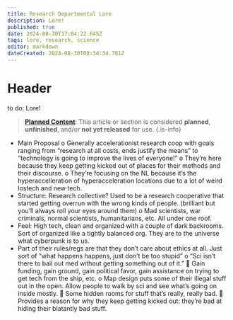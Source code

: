 ```yaml
---
title: Research Departmental Lore
description: Lore! 
published: true
date: 2024-08-30T17:04:22.645Z
tags: lore, research, science
editor: markdown
dateCreated: 2024-08-30T00:34:34.781Z
---
```


# Header
to do: Lore!

> [**Planned Content**](/maintenance/Templates#planned): This article or section is considered **planned**, **unfinished**, and/or **not yet released** for use.
{.is-info}

-	Main Proposal
o	Generally accelerationist research coop with goals ranging from “research at all costs, ends justify the means” to “technology is going to improve the lives of everyone!”
o	They’re here because they keep getting kicked out of places for their methods and their discourse. 
o	They’re focusing on the NL because it’s the hyperaccelleration of hyperacceleration locations due to a lot of weird lostech and new tech. 
-	Structure: Research collective? Used to be a research cooperative that started getting overrun with the wrong kinds of people. (brilliant but you’ll always roll your eyes around them)
o	Mad scientists, war criminals, normal scientists, humanitarians, etc. All under one roof. 
-	Feel: High tech, clean and organized with a couple of dark backrooms. Sort of organized like a tightly balanced org. They are to the universe what cyberpunk is to us. 
-	Part of their rules/regs are that they don’t care about ethics at all. Just sort of “what happens happens, just don’t be too stupid”
o	“Sci isn’t there to bail out med without getting something out of it.”
	Gain funding, gain ground, gain political favor, gain assistance on trying to get tech from the ship, etc.
o	Map design puts some of their illegal stuff out in the open. Allow people to walk by sci and see what’s going on inside mostly.
	Some hidden rooms for stuff that’s really, really bad.
	Provides a reason for why they keep getting kicked out: they’re bad at hiding their blatantly bad stuff. 
